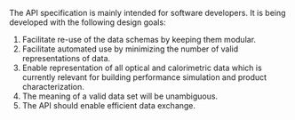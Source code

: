 The API specification is mainly intended for software developers. It is being developed with the following design goals:

1. Facilitate re-use of the data schemas by keeping them modular.
1. Facilitate automated use by minimizing the number of valid representations of data.
1. Enable representation of all optical and calorimetric data which is currently relevant for building performance simulation and product characterization.
1. The meaning of a valid data set will be unambiguous.
1. The API should enable efficient data exchange.
